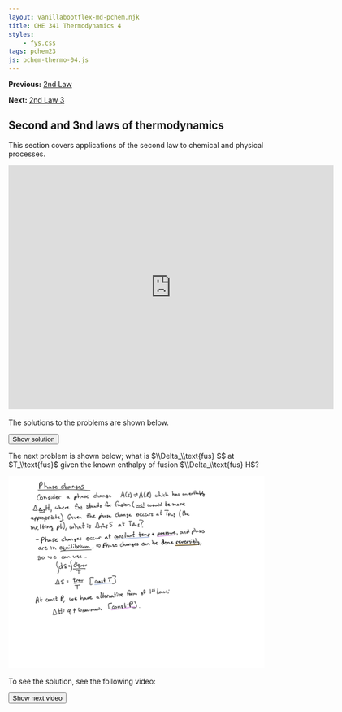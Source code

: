 ```yaml
---
layout: vanillabootflex-md-pchem.njk
title: CHE 341 Thermodynamics 4
styles:
    - fys.css
tags: pchem23
js: pchem-thermo-04.js
---
```


**Previous:** [2nd Law](/pchem1-thermo-04-2nd-law)

**Next:** [2nd Law 3](/pchem1-thermo-06-2nd-law-3)

<script>
    function show(element) {
	const el  = document.getElementById(element);
	el.removeAttribute("hidden");
}
</script>

## Second and 3nd laws of thermodynamics

This section covers applications of the second law to chemical and physical processes.

<iframe width="640" height="480" src="https://www.youtube.com/embed/pvrgC99CZqM?si=m_e-7kmV411w5UBI" title="YouTube video player" frameborder="0" allow="accelerometer; autoplay; clipboard-write; encrypted-media; gyroscope; picture-in-picture; web-share" allowfullscreen></iframe>

The solutions to the problems are shown below.

<button class="btn btn-primary" onclick="show('soln-ex1');">Show solution</button>

<div markdown=1 id="soln-ex1" hidden>
<img src="/img/2ndLawII_02.jpg" class="img-fluid" alt="Solution, showing reversible or irreversible for the 6 examples">
</div>

The next problem is shown below; what is $\\Delta_\\text{fus} S$ at $T_\\text{fus}$ given the known enthalpy of fusion $\\Delta_\\text{fus} H$?

<img src="/img/2ndLawII_03.jpg" class="img-fluid" alt="The next problem">

To see the solution, see the following video:

<button class="btn btn-primary" onclick="show('soln-ex2');">Show next video</button>

<div markdown=1 id="soln-ex2" hidden>
<iframe width="640" height="480" src="https://www.youtube.com/embed/jSfsg1XgLgs?si=tUuT8redC9FDSaOr" title="YouTube video player" frameborder="0" allow="accelerometer; autoplay; clipboard-write; encrypted-media; gyroscope; picture-in-picture; web-share" allowfullscreen></iframe>

The final part of the notes is shown below.

<iframe width="640" height="480" src="https://www.youtube.com/embed/XR_0rPMWJRo?si=9VguObdmkGsdePki" title="YouTube video player" frameborder="0" allow="accelerometer; autoplay; clipboard-write; encrypted-media; gyroscope; picture-in-picture; web-share" allowfullscreen></iframe>
</div>




